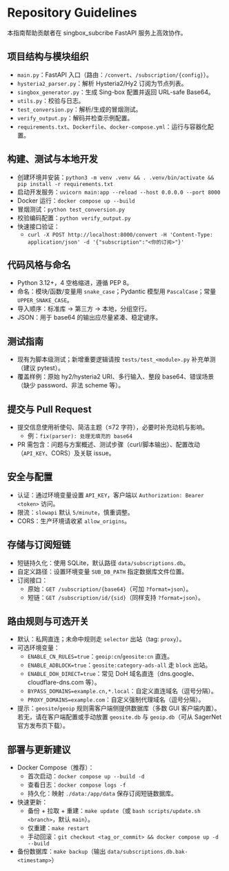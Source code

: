 # Repository Guidelines

本指南帮助贡献者在 singbox_subcribe FastAPI 服务上高效协作。

## 项目结构与模块组织
- `main.py`：FastAPI 入口（路由：`/convert`、`/subscription/{config}`）。
- `hysteria2_parser.py`：解析 Hysteria2/Hy2 订阅为节点列表。
- `singbox_generator.py`：生成 Sing-box 配置并返回 URL-safe Base64。
- `utils.py`：校验与日志。
- `test_conversion.py`：解析/生成的冒烟测试。
- `verify_output.py`：解码并检查示例配置。
- `requirements.txt`、`Dockerfile`、`docker-compose.yml`：运行与容器化配置。

## 构建、测试与本地开发
- 创建环境并安装：`python3 -m venv .venv && . .venv/bin/activate && pip install -r requirements.txt`
- 启动开发服务：`uvicorn main:app --reload --host 0.0.0.0 --port 8000`
- Docker 运行：`docker compose up --build`
- 冒烟测试：`python test_conversion.py`
- 校验编码配置：`python verify_output.py`
- 快速接口验证：
  - `curl -X POST http://localhost:8000/convert -H 'Content-Type: application/json' -d '{"subscription":"<你的订阅>"}'`

## 代码风格与命名
- Python 3.12+，4 空格缩进，遵循 PEP 8。
- 命名：模块/函数/变量用 `snake_case`；Pydantic 模型用 `PascalCase`；常量 `UPPER_SNAKE_CASE`。
- 导入顺序：标准库 → 第三方 → 本地，分组空行。
- JSON：用于 base64 的输出应尽量紧凑、稳定键序。

## 测试指南
- 现有为脚本级测试；新增重要逻辑请按 `tests/test_<module>.py` 补充单测（建议 pytest）。
- 覆盖样例：原始 hy2/hysteria2 URI、多行输入、整段 base64、错误场景（缺少 password、非法 scheme 等）。

## 提交与 Pull Request
- 提交信息使用祈使句、简洁主题（≤72 字符），必要时补充动机与影响。
  - 例：`fix(parser): 处理无填充的 base64`
- PR 需包含：问题与方案概述、测试步骤（curl/脚本输出）、配置改动（`API_KEY`、CORS）及关联 issue。

## 安全与配置
- 认证：通过环境变量设置 `API_KEY`，客户端以 `Authorization: Bearer <token>` 访问。
- 限流：`slowapi` 默认 `5/minute`，慎重调整。
- CORS：生产环境请收紧 `allow_origins`。

## 存储与订阅短链
- 短链持久化：使用 SQLite，默认路径 `data/subscriptions.db`。
- 自定义路径：设置环境变量 `SUB_DB_PATH` 指定数据库文件位置。
- 订阅接口：
  - 原始：`GET /subscription/{base64}`（可加 `?format=json`）。
  - 短链：`GET /subscription/id/{sid}`（同样支持 `?format=json`）。

## 路由规则与可选开关
- 默认：私网直连；未命中规则走 `selector` 出站（tag: `proxy`）。
- 可选环境变量：
  - `ENABLE_CN_RULES=true`：`geoip:cn`/`geosite:cn` 直连。
  - `ENABLE_ADBLOCK=true`：`geosite:category-ads-all` 走 `block` 出站。
  - `ENABLE_DOH_DIRECT=true`：常见 DoH 域名直连（dns.google、cloudflare-dns.com 等）。
  - `BYPASS_DOMAINS=example.cn,*.local`：自定义直连域名（逗号分隔）。
  - `PROXY_DOMAINS=example.com`：自定义强制代理域名（逗号分隔）。
- 提示：`geosite`/`geoip` 规则需客户端侧提供数据库（多数 GUI 客户端内置）。若无，请在客户端配置或手动放置 `geosite.db` 与 `geoip.db`（可从 SagerNet 官方发布页下载）。

## 部署与更新建议
- Docker Compose（推荐）：
  - 首次启动：`docker compose up --build -d`
  - 查看日志：`docker compose logs -f`
  - 持久化：映射 `./data:/app/data` 保存订阅短链数据库。
- 快速更新：
  - 备份 + 拉取 + 重建：`make update`（或 `bash scripts/update.sh <branch>`，默认 `main`）。
  - 仅重建：`make restart`
  - 手动回滚：`git checkout <tag_or_commit> && docker compose up -d --build`
- 备份数据库：`make backup`（输出 `data/subscriptions.db.bak-<timestamp>`）
